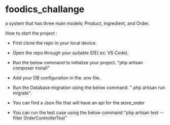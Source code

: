 # foodics_challange
a system that has three main models; Product, Ingredient, and Order.

How to start the project :

- First clone the repo in your local device.

- Open the repo through your suitable IDE( ex: VS Code).

- Run the below command to initialize your project.
    "php artisan composer install"

- Add your DB configuration in the .env file.

- Run the Database migration using the below command.
    " php artisan run migrate".

- You can find a Json file that will have an api for the store_order

- You can run the test case using the below command
    "php artisan test --filter OrderControllerTest"

